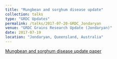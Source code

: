 ```yaml
---
title: "Mungbean and sorghum disease update"
collection: talks
type: "GRDC Updates"
permalink: /talks/2017-07-20-GRDC_Jondaryan
venue: "GRDC Grains Research Update (Jondaryan)"
date: 2017-07-19
location: "Jondaryan, Queensland, Australia"
---
```


[Mungbean and sorghum disease update paper](https://grdc.com.au/resources-and-publications/grdc-update-papers/tab-content/grdc-update-papers/2017/07/mungbean-and-sorghum-disease-update)
